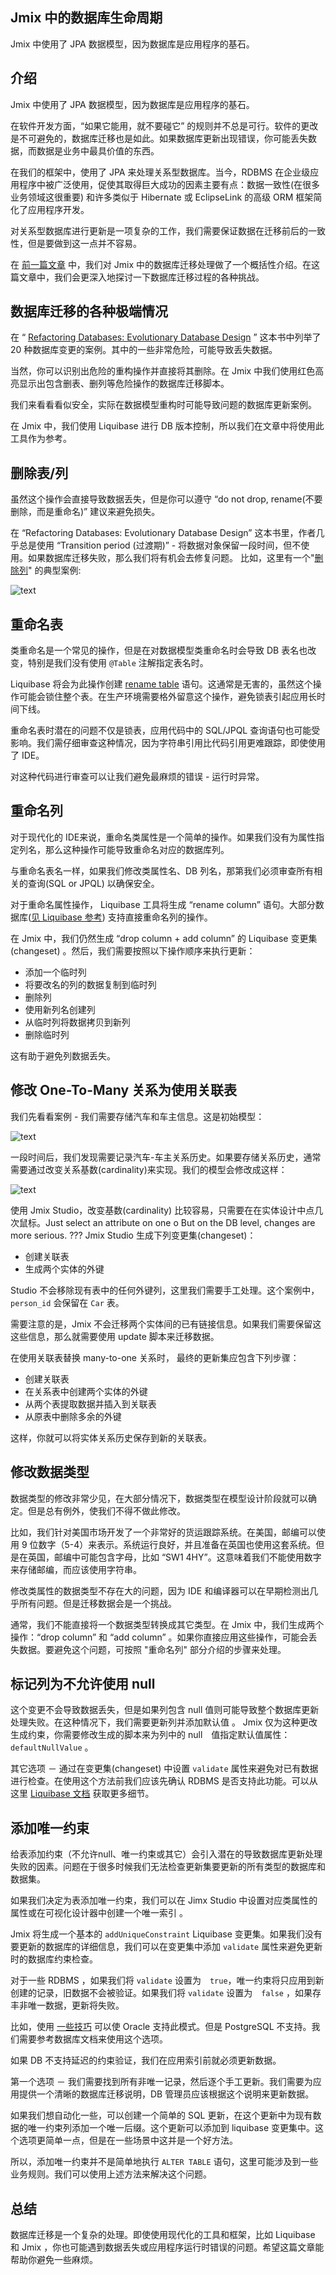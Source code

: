 ## Jmix 中的数据库生命周期

Jmix 中使用了 JPA 数据模型，因为数据库是应用程序的基石。

## 介绍

Jmix 中使用了 JPA 数据模型，因为数据库是应用程序的基石。

在软件开发方面，“如果它能用，就不要碰它” 的规则并不总是可行。软件的更改是不可避免的，数据库迁移也是如此。如果数据库更新出现错误，你可能丢失数据，而数据是业务中最具价值的东西。

在我们的框架中，使用了 JPA 来处理关系型数据库。当今，RDBMS 在企业级应用程序中被广泛使用，促使其取得巨大成功的因素主要有点：数据一致性(在很多业务领域这很重要) 和许多类似于 Hibernate 或 EclipseLink 的高级 ORM 框架简化了应用程序开发。

对关系型数据库进行更新是一项复杂的工作，我们需要保证数据在迁移前后的一致性，但是要做到这一点并不容易。

在 [前一篇文章](https://www.jmix.cn/blog/database-lifecycle-in-jmix-migration-challenges) 中，我们对 Jmix 中的数据库迁移处理做了一个概括性介绍。在这篇文章中，我们会更深入地探讨一下数据库迁移过程的各种挑战。

## 数据库迁移的各种极端情况

在 “ [Refactoring Databases: Evolutionary Database Design](https://www.amazon.com/Refactoring-Databases-Evolutionary-paperback-Addison-Wesley/dp/0321774515/) ” 这本书中列举了 20 种数据库变更的案例。其中的一些非常危险，可能导致丢失数据。

当然，你可以识别出危险的重构操作并直接将其删除。在 Jmix 中我们使用红色高亮显示出包含删表、删列等危险操作的数据库迁移脚本。

我们来看看看似安全，实际在数据模型重构时可能导致问题的数据库更新案例。

在 Jmix 中，我们使用 Liquibase 进行 DB 版本控制，所以我们在文章中将使用此工具作为参考。

## 删除表/列

虽然这个操作会直接导致数据丢失，但是你可以遵守 “do not drop, rename(不要删除，而是重命名)” 建议来避免损失。

在 “Refactoring Databases: Evolutionary Database Design”  这本书里，作者几乎总是使用 “Transition period (过渡期)” - 将数据对象保留一段时间，但不使用。如果数据库迁移失败，那么我们将有机会去修复问题。 比如，这里有一个"[删除列](https://databaserefactoring.com/RemoveColumn.html)" 的典型案例:

![text]({{strapiUrl}}/uploads/blog_img_ca57c30139.png)


## 重命名表

类重命名是一个常见的操作，但是在对数据模型类重命名时会导致 DB 表名也改变，特别是我们没有使用 `@Table` 注解指定表名时。

Liquibase 将会为此操作创建 [rename table](https://docs.liquibase.com/change-types/community/rename-table.html) 语句。这通常是无害的，虽然这个操作可能会锁住整个表。在生产环境需要格外留意这个操作，避免锁表引起应用长时间下线。

重命名表时潜在的问题不仅是锁表，应用代码中的 SQL/JPQL 查询语句也可能受影响。我们需仔细审查这种情况，因为字符串引用比代码引用更难跟踪，即使使用了 IDE。

对这种代码进行审查可以让我们避免最麻烦的错误 - 运行时异常。


## 重命名列

对于现代化的 IDE来说，重命名类属性是一个简单的操作。如果我们没有为属性指定列名，那么这种操作可能导致重命名对应的数据库列。

与重命名表名一样，如果我们修改类属性名、DB 列名，那第我们必须审查所有相关的查询(SQL or JPQL) 以确保安全。

对于重命名属性操作， Liquibase 工具将生成 “rename column” 语句。大部分数据库([见 Liquibase 参考](https://docs.liquibase.com/change-types/community/rename-column.html)) 支持直接重命名列的操作。


在 Jmix 中，我们仍然生成 “drop column + add column” 的 Liquibase 变更集(changeset) 。然后，我们需要按照以下操作顺序来执行更新：
- 添加一个临时列
- 将要改名的列的数据复制到临时列
- 删除列
- 使用新列名创建列
- 从临时列将数据拷贝到新列
- 删除临时列

这有助于避免列数据丢失。


## 修改 One-To-Many 关系为使用关联表


我们先看看案例 - 我们需要存储汽车和车主信息。这是初始模型：

![text]({{strapiUrl}}/uploads/blog_img_2_6b6243fe7f.png)


一段时间后，我们发现需要记录汽车-车主关系历史。如果要存储关系历史，通常需要通过改变关系基数(cardinality)来实现。我们的模型会修改成这样：


![text]({{strapiUrl}}/uploads/blog_img_3_1f173724a3.png)

使用 Jmix Studio，改变基数(cardinality) 比较容易，只需要在在实体设计中点几次鼠标。Just select an attribute on one o But on the DB level, changes are more serious. ???   Jmix Studio 生成下列变更集(changeset)：
-  创建关联表
-  生成两个实体的外键

Studio 不会移除现有表中的任何外键列，这里我们需要手工处理。这个案例中， `person_id` 会保留在 `Car` 表。  

需要注意的是，Jmix 不会迁移两个实体间的已有链接信息。如果我们需要保留这这些信息，那么就需要使用 update 脚本来迁移数据。 

在使用关联表替换 many-to-one 关系时， 最终的更新集应包含下列步骤：

- 创建关联表
- 在关系表中创建两个实体的外键
- 从两个表提取数据并插入到关联表
- 从原表中删除多余的外键

这样，你就可以将实体关系历史保存到新的关联表。

## 修改数据类型

数据类型的修改非常少见，在大部分情况下，数据类型在模型设计阶段就可以确定。但是总有例外，使我们不得不做此修改。

比如，我们针对美国市场开发了一个非常好的货运跟踪系统。在美国，邮编可以使用 9 位数字（5-4）来表示。系统运行良好，并且准备在英国也使用这套系统。但是在英国，邮编中可能包含字母，比如 “SW1 4HY”。这意味着我们不能使用数字来存储邮编，而应该使用字符串。 
 
修改类属性的数据类型不存在大的问题，因为 IDE 和编译器可以在早期检测出几乎所有问题。但是迁移数据会是一个挑战。

通常，我们不能直接将一个数据类型转换成其它类型。在 Jmix 中，我们生成两个操作：“drop column” 和 “add column” 。如果你直接应用这些操作，可能会丢失数据。要避免这个问题，可按照 "重命名列" 部分介绍的步骤来处理。

## 标记列为不允许使用 null 

这个变更不会导致数据丢失，但是如果列包含 null 值则可能导致整个数据库更新处理失败。在这种情况下，我们需要更新列并添加默认值 。
Jmix 仅为这种更改生成约束，你需要修改生成的脚本来为列中的 null　值指定默认值属性：`defaultNullValue` 。

其它选项 － 通过在变更集(changeset) 中设置 `validate` 属性来避免对已有数据进行检查。在使用这个方法前我们应该先确认 RDBMS 是否支持此功能。可以从这里 [Liquibase 文档](https://docs.liquibase.com/change-types/community/add-not-null-constraint.html ) 获取更多细节。

## 添加唯一约束

给表添加约束（不允许null、唯一约束或其它）会引入潜在的导致数据库更新处理失败的因素。问题在于很多时候我们无法检查更新集要更新的所有类型的数据库和数据集。

如果我们决定为表添加唯一约束，我们可以在 Jimx Studio 中设置对应类属性的属性或在可视化设计器中创建一个唯一索引 。

Jmix 将生成一个基本的 `addUniqueConstraint` Liquibase 变更集。如果我们没有要更新的数据库的详细信息，我们可以在变更集中添加 `validate` 属性来避免更新时的数据库约束检查。

对于一些 RDBMS ，如果我们将 `validate` 设置为　`true`，唯一约束将只应用到新创建的记录，旧数据不会被验证。如果我们将 `validate` 设置为　`false` ，如果存丰非唯一数据，更新将失败。

比如，使用 [一些技巧](https://stackoverflow.com/a/42903246/3136181) 可以使 Oracle 支持此模式。但是 PostgreSQL 不支持。我们需要参考数据库文档来使用这个选项。

如果 DB 不支持延迟的约束验证，我们在应用索引前就必须更新数据。

第一个选项 － 我们需要找到所有非唯一记录，然后逐个手工更新。我们需要为应用提供一个清晰的数据库迁移说明，DB 管理员应该根据这个说明来更新数据。

如果我们想自动化一些，可以创建一个简单的 SQL 更新，在这个更新中为现有数据的唯一约束列添加一个唯一后缀。这个更新可以添加到 liquibase 变更集中。这个选项更简单一点，但是在一些场景中这并是一个好方法。

所以，添加唯一约束并不是简单地执行 `ALTER TABLE` 语句，这里可能涉及到一些业务规则。我们可以使用上述方法来解决这个问题。

## 总结

数据库迁移是一个复杂的处理。即使使用现代化的工具和框架，比如 Liquibase 和  Jmix ，你也可能遇到数据丢失或应用程序运行时错误的问题。希望这篇文章能帮助你避免一些麻烦。

